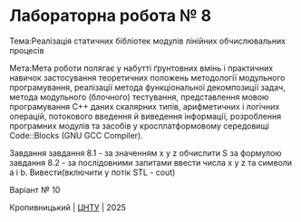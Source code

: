 ﻿# Лабораторна робота № 8

Тема:Реалізація статичних бібліотек модулів лінійних обчислювальних процесів

Мета:Мета роботи полягає у набутті ґрунтовних вмінь і практичних навичок застосування теоретичних положень методології модульного програмування, реалізації метода функціональної декомпозиції задач, метода модульного (блочного) тестування, представлення мовою програмування С++ даних скалярних типів, арифметичних і логічних операцій, потокового введення й виведення інформації, розроблення програмних модулів та засобів у кросплатформовому середовищі Code::Blocks (GNU GCC Compiler).

Завдання завдання 8.1 - за значенням x y z обчислити S за формулою
завдання 8.2 - за послідовними запитами ввести числа x y z та символи a і b. Вивести(включити у потік STL - cout)

Варіант № 10

Кропивницький | <a href="http://www.kntu.kr.ua/">ЦНТУ</a> | 2025